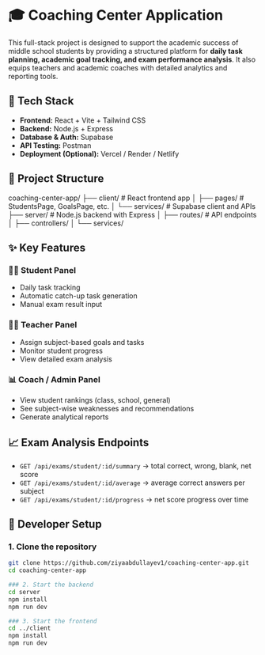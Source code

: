 # 🎓 Coaching Center Application

This full-stack project is designed to support the academic success of middle school students by providing a structured platform for **daily task planning, academic goal tracking, and exam performance analysis**. It also equips teachers and academic coaches with detailed analytics and reporting tools.

## 🚀 Tech Stack

- **Frontend:** React + Vite + Tailwind CSS  
- **Backend:** Node.js + Express  
- **Database & Auth:** Supabase  
- **API Testing:** Postman  
- **Deployment (Optional):** Vercel / Render / Netlify  

## 📁 Project Structure
coaching-center-app/ ├── client/ # React frontend app │ ├── pages/ # StudentsPage, GoalsPage, etc. │ └── services/ # Supabase client and APIs ├── server/ # Node.js backend with Express │ ├── routes/ # API endpoints │ ├── controllers/ │ └── services/


## ✨ Key Features

### 🧑‍🎓 Student Panel
- Daily task tracking  
- Automatic catch-up task generation  
- Manual exam result input  

### 🧑‍🏫 Teacher Panel
- Assign subject-based goals and tasks  
- Monitor student progress  
- View detailed exam analysis  

### 📊 Coach / Admin Panel
- View student rankings (class, school, general)  
- See subject-wise weaknesses and recommendations  
- Generate analytical reports  

## 📈 Exam Analysis Endpoints

- `GET /api/exams/student/:id/summary` → total correct, wrong, blank, net score  
- `GET /api/exams/student/:id/average` → average correct answers per subject  
- `GET /api/exams/student/:id/progress` → net score progress over time  

## 🧪 Developer Setup

### 1. Clone the repository

```bash
git clone https://github.com/ziyaabdullayev1/coaching-center-app.git
cd coaching-center-app

### 2. Start the backend 
cd server
npm install
npm run dev

### 3. Start the frontend
cd ../client
npm install
npm run dev

